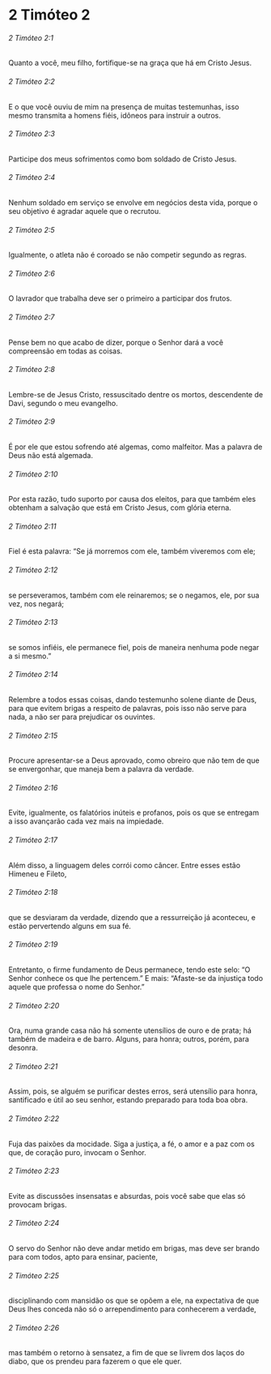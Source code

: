 # 2 Timóteo 2

###### 2 Timóteo 2:1

Quanto a você, meu filho, fortifique-se na graça que há em Cristo Jesus.

###### 2 Timóteo 2:2

E o que você ouviu de mim na presença de muitas testemunhas, isso mesmo transmita a homens fiéis, idôneos para instruir a outros.

###### 2 Timóteo 2:3

Participe dos meus sofrimentos como bom soldado de Cristo Jesus.

###### 2 Timóteo 2:4

Nenhum soldado em serviço se envolve em negócios desta vida, porque o seu objetivo é agradar aquele que o recrutou.

###### 2 Timóteo 2:5

Igualmente, o atleta não é coroado se não competir segundo as regras.

###### 2 Timóteo 2:6

O lavrador que trabalha deve ser o primeiro a participar dos frutos.

###### 2 Timóteo 2:7

Pense bem no que acabo de dizer, porque o Senhor dará a você compreensão em todas as coisas.

###### 2 Timóteo 2:8

Lembre-se de Jesus Cristo, ressuscitado dentre os mortos, descendente de Davi, segundo o meu evangelho.

###### 2 Timóteo 2:9

É por ele que estou sofrendo até algemas, como malfeitor. Mas a palavra de Deus não está algemada.

###### 2 Timóteo 2:10

Por esta razão, tudo suporto por causa dos eleitos, para que também eles obtenham a salvação que está em Cristo Jesus, com glória eterna.

###### 2 Timóteo 2:11

Fiel é esta palavra: “Se já morremos com ele, também viveremos com ele;

###### 2 Timóteo 2:12

se perseveramos, também com ele reinaremos; se o negamos, ele, por sua vez, nos negará;

###### 2 Timóteo 2:13

se somos infiéis, ele permanece fiel, pois de maneira nenhuma pode negar a si mesmo.”

###### 2 Timóteo 2:14

Relembre a todos essas coisas, dando testemunho solene diante de Deus, para que evitem brigas a respeito de palavras, pois isso não serve para nada, a não ser para prejudicar os ouvintes.

###### 2 Timóteo 2:15

Procure apresentar-se a Deus aprovado, como obreiro que não tem de que se envergonhar, que maneja bem a palavra da verdade.

###### 2 Timóteo 2:16

Evite, igualmente, os falatórios inúteis e profanos, pois os que se entregam a isso avançarão cada vez mais na impiedade.

###### 2 Timóteo 2:17

Além disso, a linguagem deles corrói como câncer. Entre esses estão Himeneu e Fileto,

###### 2 Timóteo 2:18

que se desviaram da verdade, dizendo que a ressurreição já aconteceu, e estão pervertendo alguns em sua fé.

###### 2 Timóteo 2:19

Entretanto, o firme fundamento de Deus permanece, tendo este selo: “O Senhor conhece os que lhe pertencem.” E mais: “Afaste-se da injustiça todo aquele que professa o nome do Senhor.”

###### 2 Timóteo 2:20

Ora, numa grande casa não há somente utensílios de ouro e de prata; há também de madeira e de barro. Alguns, para honra; outros, porém, para desonra.

###### 2 Timóteo 2:21

Assim, pois, se alguém se purificar destes erros, será utensílio para honra, santificado e útil ao seu senhor, estando preparado para toda boa obra.

###### 2 Timóteo 2:22

Fuja das paixões da mocidade. Siga a justiça, a fé, o amor e a paz com os que, de coração puro, invocam o Senhor.

###### 2 Timóteo 2:23

Evite as discussões insensatas e absurdas, pois você sabe que elas só provocam brigas.

###### 2 Timóteo 2:24

O servo do Senhor não deve andar metido em brigas, mas deve ser brando para com todos, apto para ensinar, paciente,

###### 2 Timóteo 2:25

disciplinando com mansidão os que se opõem a ele, na expectativa de que Deus lhes conceda não só o arrependimento para conhecerem a verdade,

###### 2 Timóteo 2:26

mas também o retorno à sensatez, a fim de que se livrem dos laços do diabo, que os prendeu para fazerem o que ele quer.

